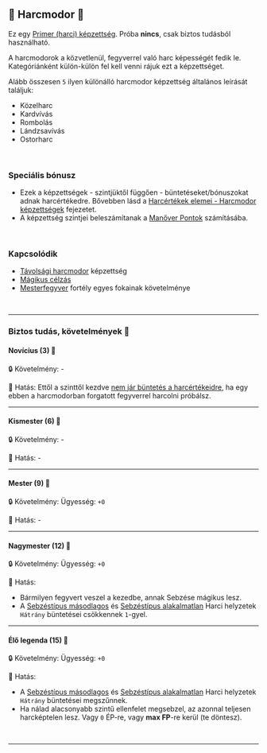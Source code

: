 ## 🔵 Harcmodor 🔁

Ez egy [Primer (harci) képzettség](../010_09_primer_szekunder_ismeretek.md). Próba **nincs**, csak biztos tudásból használható.

A harcmodorok a közvetlenül, fegyverrel való harc képességét fedik le. Kategóriánként külön-külön fel kell venni rájuk ezt a képzettséget.

Alább összesen `5` ilyen különálló harcmodor képzettség általános leírását találjuk:
- Közelharc
- Kardvívás
- Rombolás
- Lándzsavívás
- Ostorharc

<br />

### Speciális bónusz

- Ezek a képzettségek - szintjüktől függően - büntetéseket/bónuszokat adnak harcértékedre. Bővebben lásd a [Harcértékek elemei - Harcmodor képzettségek](../062_02_harcmodor_kepzettsegek_es_bonuszaik.md) fejezetet.
- A képzettség szintjei beleszámítanak a [Manőver Pontok](../066_02_manover_pontok.md) számításába.

<br />

### Kapcsolódik

- [Távolsági harcmodor](tavolsagi_harcmodor.md) képzettség
- [Mágikus célzás](magikus_celzas.md)
- [Mesterfegyver](../fortelyok.harci/mesterfegyver.md) fortély egyes fokainak követelménye

<br />

---
### Biztos tudás, követelmények 📖

#### Novícius (3) 📖

🔒 Követelmény: -

🌟 Hatás: Ettől a szinttől kezdve [nem jár büntetés a harcértékeidre](../062_02_harcmodor_kepzettsegek_es_bonuszaik.md), ha egy ebben a harcmodorban forgatott fegyverrel harcolni próbálsz.

---
#### Kismester (6) 📖

🔒 Követelmény: -

🌟 Hatás: -

---
#### Mester (9) 📖

🔒 Követelmény: Ügyesség: `+0`

🌟 Hatás: -

---
#### Nagymester (12) 📖

🔒 Követelmény: Ügyesség: `+0`

🌟 Hatás:
- Bármilyen fegyvert veszel a kezedbe, annak Sebzése mágikus lesz.
- A [Sebzéstípus másodlagos](../065_01_harci_helyzetek.md#sebz%C3%A9st%C3%ADpus-m%C3%A1sodlagos) és [Sebzéstípus alakalmatlan](../065_01_harci_helyzetek.md#sebz%C3%A9st%C3%ADpus-alkalmatlan) Harci helyzetek `Hátrány` büntetései csökkennek `1`-gyel.

---
#### Élő legenda (15) 📖

🔒 Követelmény: Ügyesség: `+0`

🌟 Hatás:
- A [Sebzéstípus másodlagos](../065_01_harci_helyzetek.md#sebz%C3%A9st%C3%ADpus-m%C3%A1sodlagos) és [Sebzéstípus alakalmatlan](../065_01_harci_helyzetek.md#sebz%C3%A9st%C3%ADpus-alkalmatlan) Harci helyzetek `Hátrány` büntetései megszűnnek.
- Ha nálad alacsonyabb szintű ellenfelet megsebzel, az azonnal teljesen harcképtelen lesz. Vagy `0` ÉP-re, vagy **max FP**-re kerül (te döntesz).

<br />

---

